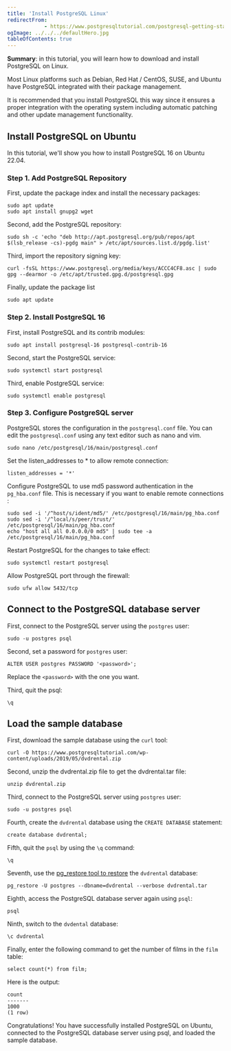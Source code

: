 ```yaml
---
title: 'Install PostgreSQL Linux'
redirectFrom: 
            - https://www.postgresqltutorial.com/postgresql-getting-started/install-postgresql-linux/
ogImage: ../../../defaultHero.jpg
tableOfContents: true
---
```



**Summary**: in this tutorial, you will learn how to download and install PostgreSQL on Linux.





Most Linux platforms such as Debian, Red Hat / CentOS, SUSE, and Ubuntu have PostgreSQL integrated with their package management.





It is recommended that you install PostgreSQL this way since it ensures a proper integration with the operating system including automatic patching and other update management functionality.





## Install PostgreSQL on Ubuntu





In this tutorial, we'll show you how to install PostgreSQL 16 on Ubuntu 22.04.





### Step 1. Add PostgreSQL Repository





First, update the package index and install the necessary packages:





```
sudo apt update
sudo apt install gnupg2 wget
```





Second, add the PostgreSQL repository:





```
sudo sh -c 'echo "deb http://apt.postgresql.org/pub/repos/apt $(lsb_release -cs)-pgdg main" > /etc/apt/sources.list.d/pgdg.list'
```





Third, import the repository signing key:





```
curl -fsSL https://www.postgresql.org/media/keys/ACCC4CF8.asc | sudo gpg --dearmor -o /etc/apt/trusted.gpg.d/postgresql.gpg
```





Finally, update the package list





```
sudo apt update
```





### Step 2. Install PostgreSQL 16





First, install PostgreSQL and its contrib modules:





```
sudo apt install postgresql-16 postgresql-contrib-16
```





Second, start the PostgreSQL service:





```
sudo systemctl start postgresql
```





Third, enable PostgreSQL service:





```
sudo systemctl enable postgresql
```





### Step 3. Configure PostgreSQL server





PostgreSQL stores the configuration in the `postgresql.conf` file. You can edit the `postgresql.conf` using any text editor such as nano and vim.





```
sudo nano /etc/postgresql/16/main/postgresql.conf
```





Set the listen_addresses to \* to allow remote connection:





```
listen_addresses = '*'
```





Configure PostgreSQL to use md5 password authentication in the `pg_hba.conf` file. This is necessary if you want to enable remote connections :





```
sudo sed -i '/^host/s/ident/md5/' /etc/postgresql/16/main/pg_hba.conf
sudo sed -i '/^local/s/peer/trust/' /etc/postgresql/16/main/pg_hba.conf
echo "host all all 0.0.0.0/0 md5" | sudo tee -a /etc/postgresql/16/main/pg_hba.conf
```





Restart PostgreSQL for the changes to take effect:





```
sudo systemctl restart postgresql
```





Allow PostgreSQL port through the firewall:





```
sudo ufw allow 5432/tcp
```





## Connect to the PostgreSQL database server





First, connect to the PostgreSQL server using the `postgres` user:





```
sudo -u postgres psql
```





Second, set a password for `postgres` user:





```
ALTER USER postgres PASSWORD '<password>';
```





Replace the `<password>` with the one you want.





Third, quit the psql:





```
\q
```





## Load the sample database





First, download the sample database using the `curl` tool:





```
curl -O https://www.postgresqltutorial.com/wp-content/uploads/2019/05/dvdrental.zip
```





Second, unzip the dvdrental.zip file to get the dvdrental.tar file:





```
unzip dvdrental.zip
```





Third, connect to the PostgreSQL server using `postgres` user:





```
sudo -u postgres psql
```





Fourth, create the `dvdrental` database using the `CREATE DATABASE` statement:





```
create database dvdrental;
```





Fifth, quit the `psql` by using the `\q` command:





```
\q
```





Seventh, use the [pg_restore tool to restore](https://www.postgresqltutorial.com/postgresql-administration/postgresql-restore-database/) the `dvdrental` database:





```
pg_restore -U postgres --dbname=dvdrental --verbose dvdrental.tar
```





Eighth, access the PostgreSQL database server again using `psql`:





```
psql
```





Ninth, switch to the `dvdental` database:





```
\c dvdrental
```





Finally, enter the following command to get the number of films in the `film` table:





```
select count(*) from film;
```





Here is the output:





```
count
-------
1000
(1 row)
```





Congratulations! You have successfully installed PostgreSQL on Ubuntu, connected to the PostgreSQL database server using psql, and loaded the sample database.


